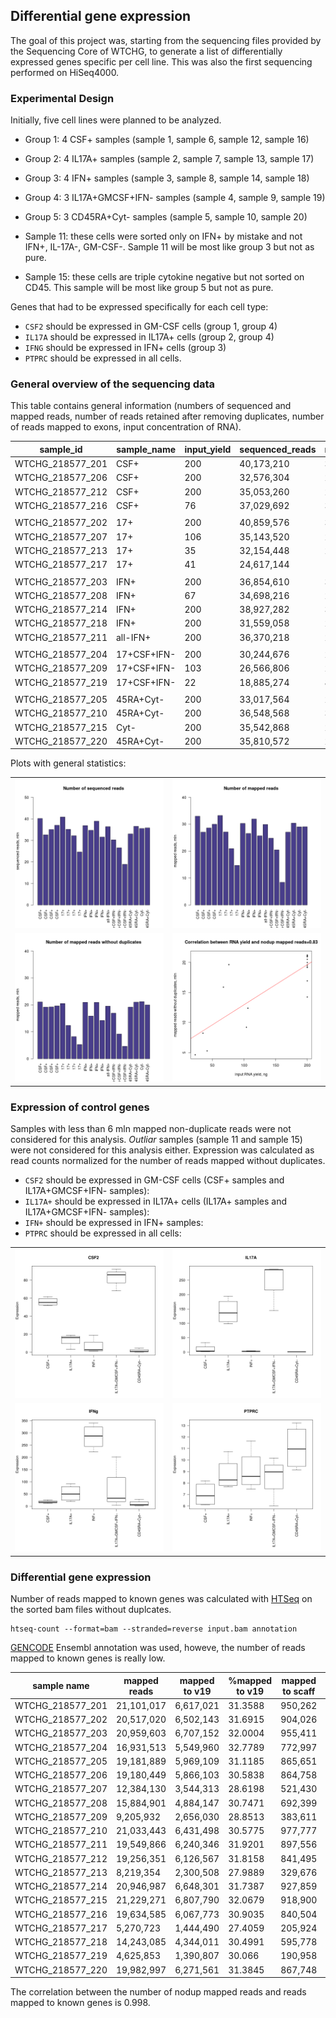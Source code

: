 Differential gene expression
--------------------------------------

The goal of this project was, starting from the sequencing
files provided by the Sequencing Core of WTCHG, to generate
a list of differentially expressed genes specific per cell
line. This was also the first sequencing performed on HiSeq4000.


### Experimental Design

Initially, five cell lines were planned to be analyzed.

- Group 1: 4 CSF+ samples (sample 1, sample 6, sample 12, sample 16)
- Group 2: 4 IL17A+ samples (sample 2, sample 7, sample 13, sample 17)
- Group 3: 4 IFN+ samples (sample 3, sample 8, sample 14, sample 18)
- Group 4: 3 IL17A+GMCSF+IFN- samples (sample 4, sample 9, sample 19)
- Group 5: 3 CD45RA+Cyt- samples (sample 5, sample 10, sample 20)

- Sample 11: these cells were sorted only on IFN+ by mistake and
not IFN+, IL-17A-, GM-CSF-. Sample 11 will be most like group 3 but
not as pure.

- Sample 15: these cells are triple cytokine negative but not sorted
on CD45. This sample will be most like group 5 but not as pure.

Genes that had to be expressed specifically for each cell type:

- `CSF2`  should be expressed in GM-CSF cells (group 1, group 4)
- `IL17A` should be expressed in IL17A+ cells (group 2, group 4)
- `IFNG`  should be expressed in IFN+ cells (group 3)
- `PTPRC` should be expressed in all cells.


### General overview of the sequencing data

This table contains general information (numbers of sequenced and
mapped reads, number of reads retained after removing duplicates,
number of reads mapped to exons, input concentration of RNA).


| sample_id | sample_name | input_yield | sequenced_reads | mapped_reads | mapped_reads_nodup | reads_mapped_to_exons |
| ---------------- | ----------- | --- | ---------- | ---------- | ---------- | --------- |
| WTCHG_218577_201 | CSF+        | 200 | 40,173,210 | 32,989,166 | 21,101,017 | 6,617,021 |
| WTCHG_218577_206 | CSF+        | 200 | 32,576,304 | 27,057,500 | 19,180,449 | 5,866,103 |
| WTCHG_218577_212 | CSF+        | 200 | 35,053,260 | 28,621,153 | 19,256,351 | 6,126,567 |
| WTCHG_218577_216 | CSF+        | 76  | 37,029,692 | 30,001,807 | 19,634,585 | 6,067,773 |
|                  |             |     |            |            |            |           |
| WTCHG_218577_202 | 17+         | 200 | 40,859,576 | 33,265,627 | 20,517,020 | 6,502,143 |
| WTCHG_218577_207 | 17+         | 106 | 35,143,520 | 27,121,005 | 12,384,130 | 3,544,313 |
| WTCHG_218577_213 | 17+         | 35  | 32,154,448 | 20,947,999 |  8,219,354 | 2,300,508 |
| WTCHG_218577_217 | 17+         | 41  | 24,617,144 | 14,735,810 |  5,270,723 | 1,444,490 |
|                  |             |     |            |            |            |           |
| WTCHG_218577_203 | IFN+        | 200 | 36,854,610 | 30,311,411 | 20,959,603 | 6,707,152 |
| WTCHG_218577_208 | IFN+        | 67  | 34,698,216 | 26,577,388 | 15,884,901 | 4,884,147 |
| WTCHG_218577_214 | IFN+        | 200 | 38,927,282 | 31,949,794 | 20,946,987 | 6,648,301 |
| WTCHG_218577_218 | IFN+        | 200 | 31,559,058 | 25,691,946 | 14,243,085 | 4,344,011 |
| WTCHG_218577_211 | all-IFN+    | 200 | 36,370,218 | 29,927,242 | 19,549,866 | 6,240,346 |
|                  |             |     |            |            |            |           |
| WTCHG_218577_204 | 17+CSF+IFN- | 200 | 30,244,676 | 24,816,286 | 16,931,513 | 5,549,960 |
| WTCHG_218577_209 | 17+CSF+IFN- | 103 | 26,566,806 | 20,469,532 |  9,205,932 | 2,656,030 |
| WTCHG_218577_219 | 17+CSF+IFN- | 22  | 18,885,274 |  8,426,204 |  4,625,853 | 1,390,807 |
|                  |             |     |            |            |            |           |
| WTCHG_218577_205 | 45RA+Cyt-   | 200 | 33,017,564 | 27,061,188 | 19,181,889 | 5,969,109 |
| WTCHG_218577_210 | 45RA+Cyt-   | 200 | 36,548,568 | 30,408,256 | 21,033,443 | 6,431,498 |
| WTCHG_218577_215 | Cyt-        | 200 | 35,542,868 | 29,014,524 | 21,229,271 | 6,807,790 |
| WTCHG_218577_220 | 45RA+Cyt-   | 200 | 35,810,572 | 29,060,863 | 19,982,997 | 6,271,561 |


Plots with general statistics:

|     |     |
| --- | --- |
| ![alt text](https://github.com/jknightlab/hussein_rnaseq/blob/master/sequenced_reads.png) |   ![alt text](https://github.com/jknightlab/hussein_rnaseq/blob/master/mapped_reads.png) |
| ![alt text](https://github.com/jknightlab/hussein_rnaseq/blob/master/mapped_reads_nodup.png) |   ![alt text](https://github.com/jknightlab/hussein_rnaseq/blob/master/input_yield_vs_nodup_reads.png)|






### Expression of control genes

Samples with less than 6 mln mapped non-duplicate reads were not
considered for this analysis. *Outliar* samples (sample 11 and
sample 15) were not considered for this analysis either. Expression
was calculated as read counts normalized for the number of reads
mapped without duplicates.

- `CSF2` should be expressed in GM-CSF cells (CSF+ samples and
IL17A+GMCSF+IFN- samples):
- `IL17A+` should be expressed in IL17A+ cells (IL17A+ samples and
IL17A+GMCSF+IFN- samples):
- `IFN+` should be expressed in IFN+ samples:
- `PTPRC` should be expressed in all cells:

|     |     |
| --- | --- |
| ![alt text](https://github.com/jknightlab/hussein_rnaseq/blob/master/controls_expression_no_outliars_CSF2.png) |   ![alt text](https://github.com/jknightlab/hussein_rnaseq/blob/master/controls_expression_no_outliars_IL17A.png) |
| ![alt text](https://github.com/jknightlab/hussein_rnaseq/blob/master/controls_expression_no_outliars_IFNg.png) |   ![alt text](https://github.com/jknightlab/hussein_rnaseq/blob/master/controls_expression_no_outliars_PTPRC.png)|


### Differential gene expression

Number of reads mapped to known genes was calculated with
[HTSeq](http://www-huber.embl.de/users/anders/HTSeq/doc/count.html)
on the sorted bam files without duplcates.

```
htseq-count --format=bam --stranded=reverse input.bam annotation
```

[GENCODE](http://www.gencodegenes.org/releases/19.html)
Ensembl annotation was used, howeve, the number of reads
mapped to known genes is really low.

| sample name    | mapped reads | mapped to v19 | %mapped to v19| mapped to scaff | mapped to v22|
| ---------------- | ---------- | --------- | ------- | ------- | --------- |
| WTCHG_218577_201 | 21,101,017 | 6,617,021 | 31.3588 | 950,262 | 6,619,097 |
| WTCHG_218577_202 | 20,517,020 | 6,502,143 | 31.6915 | 904,026 | 6,504,396 |
| WTCHG_218577_203 | 20,959,603 | 6,707,152 | 32.0004 | 955,411 | 6,709,549 |
| WTCHG_218577_204 | 16,931,513 | 5,549,960 | 32.7789 | 772,997 | 5,551,398 |
| WTCHG_218577_205 | 19,181,889 | 5,969,109 | 31.1185 | 865,651 | 5,970,719 |
| WTCHG_218577_206 | 19,180,449 | 5,866,103 | 30.5838 | 864,758 | 5,867,853 |
| WTCHG_218577_207 | 12,384,130 | 3,544,313 | 28.6198 | 521,430 | 3,545,293 |
| WTCHG_218577_208 | 15,884,901 | 4,884,147 | 30.7471 | 692,399 | 4,885,620 |
| WTCHG_218577_209 |  9,205,932 | 2,656,030 | 28.8513 | 383,611 | 2,656,871 |
| WTCHG_218577_210 | 21,033,443 | 6,431,498 | 30.5775 | 977,777 | 6,433,832 |
| WTCHG_218577_211 | 19,549,866 | 6,240,346 | 31.9201 | 897,556 | 6,242,143 |
| WTCHG_218577_212 | 19,256,351 | 6,126,567 | 31.8158 | 841,495 | 6,128,624 |
| WTCHG_218577_213 |  8,219,354 | 2,300,508 | 27.9889 | 329,676 | 2,301,415 |
| WTCHG_218577_214 | 20,946,987 | 6,648,301 | 31.7387 | 927,859 | 6,650,266 |
| WTCHG_218577_215 | 21,229,271 | 6,807,790 | 32.0679 | 918,900 | 6,809,935 |
| WTCHG_218577_216 | 19,634,585 | 6,067,773 | 30.9035 | 840,504 | 6,070,445 |
| WTCHG_218577_217 |  5,270,723 | 1,444,490 | 27.4059 | 205,924 | 1,445,089 |
| WTCHG_218577_218 | 14,243,085 | 4,344,011 | 30.4991 | 595,778 | 4,345,603 |
| WTCHG_218577_219 |  4,625,853 | 1,390,807 | 30.066  | 190,958 | 1,391,718 |
| WTCHG_218577_220 | 19,982,997 | 6,271,561 | 31.3845 | 867,748 | 6,273,386 |

The correlation between the number of nodup mapped reads and reads
mapped to known genes is 0.998.

